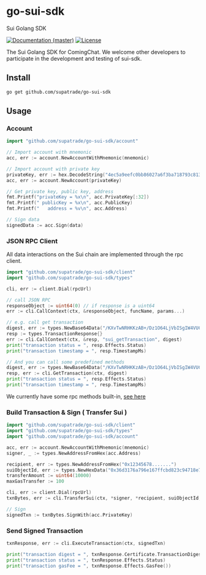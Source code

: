 # go-sui-sdk
Sui Golang SDK

[![Documentation (master)](https://img.shields.io/badge/docs-master-59f)](https://github.com/supatrade/go-sui-sdk-sdk)
[![License](https://img.shields.io/badge/license-Apache-green.svg)](https://github.com/supatrade/go-sui-sdk/blob/main/LICENSE)

The Sui Golang SDK for ComingChat. 
We welcome other developers to participate in the development and testing of sui-sdk.

## Install

```sh
go get github.com/supatrade/go-sui-sdk
```



## Usage

### Account

```go
import "github.com/supatrade/go-sui-sdk/account"

// Import account with mnemonic
acc, err := account.NewAccountWithMnemonic(mnemonic)

// Import account with private key
privateKey, err := hex.DecodeString("4ec5a9eefc0bb86027a6f3ba718793c813505acc25ed09447caf6a069accdd4b")
acc, err := account.NewAccount(privateKey)

// Get private key, public key, address
fmt.Printf("privateKey = %x\n", acc.PrivateKey[:32])
fmt.Printf(" publicKey = %x\n", acc.PublicKey)
fmt.Printf("   address = %v\n", acc.Address)

// Sign data
signedData := acc.Sign(data)
```



### JSON RPC Client

All data interactions on the Sui chain are implemented through the rpc client.

```go
import "github.com/supatrade/go-sui-sdk/client"
import "github.com/supatrade/go-sui-sdk/types"

cli, err := client.Dial(rpcUrl)

// call JSON RPC
responseObject := uint64(0) // if response is a uint64
err := cli.CallContext(ctx, &responseObject, funcName, params...)

// e.g. call get transaction
digest, err := types.NewBase64Data("/KXvTwNRHKKzAB+/Dz1O64LjVbISgIW4VUCmuuPyEfU=")
resp := types.TransactionResponse{}
err := cli.CallContext(ctx, &resp, "sui_getTransaction", digest)
print("transaction status = ", resp.Effects.Status)
print("transaction timestamp = ", resp.TimestampMs)

// And you can call some predefined methods
digest, err := types.NewBase64Data("/KXvTwNRHKKzAB+/Dz1O64LjVbISgIW4VUCmuuPyEfU=")
resp, err := cli.GetTransaction(ctx, digest)
print("transaction status = ", resp.Effects.Status)
print("transaction timestamp = ", resp.TimestampMs)

```

We currently have some rpc methods built-in, [see here](https://github.com/supatrade/go-sui-sdk-sdk/blob/main/client/client_call.go)



### Build Transaction & Sign ( Transfer Sui )

```go
import "github.com/supatrade/go-sui-sdk/client"
import "github.com/supatrade/go-sui-sdk/types"
import "github.com/supatrade/go-sui-sdk/account"

acc, err := account.NewAccountWithMnemonic(mnemonic)
signer, _ := types.NewAddressFromHex(acc.Address)

recipient, err := types.NewAddressFromHex("0x12345678.......")
suiObjectId, err := types.NewHexData("0x36d3176a796e167ffcbd823c94718e7db56b955f")
transferAmount := uint64(10000)
maxGasTransfer := 100

cli, err := client.Dial(rpcUrl)
txnBytes, err := cli.TransferSui(ctx, *signer, *recipient, suiObjectId, transferAmount, maxGasTransfer)

// Sign
signedTxn := txnBytes.SignWith(acc.PrivateKey)

```



### Send Signed Transaction

```go
txnResponse, err := cli.ExecuteTransaction(ctx, signedTxn)

print("transaction digest = ", txnResponse.Certificate.TransactionDigest)
print("transaction status = ", txnResponse.Effects.Status)
print("transaction gasFee = ", txnResponse.Effects.GasFee())
```

